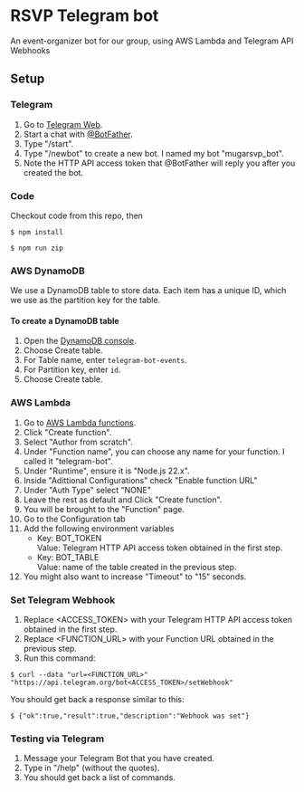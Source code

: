 # RSVP Telegram bot

An event-organizer bot for our group, using AWS Lambda and Telegram API Webhooks

## Setup
### Telegram
1. Go to [Telegram Web](https://web.telegram.org/).
3. Start a chat with [@BotFather](https://telegram.me/BotFather).
4. Type "/start".
5. Type "/newbot" to create a new bot. I named my bot "mugarsvp_bot".
6. Note the HTTP API access token that @BotFather will reply you after you created the bot.

### Code
Checkout code from this repo, then
```
$ npm install
```
```
$ npm run zip
```

### AWS DynamoDB

We use a DynamoDB table to store data.
Each item has a unique ID, which we use as the partition key for the table.

#### To create a DynamoDB table
1. Open the [DynamoDB console](https://console.aws.amazon.com/dynamodb/).
2. Choose Create table.
3. For Table name, enter ```telegram-bot-events```.
4. For Partition key, enter ```id```.
5. Choose Create table.

### AWS Lambda
1. Go to [AWS Lambda functions](https://console.aws.amazon.com/lambda/).
2. Click "Create function".
3. Select "Author from scratch".
4. Under "Function name", you can choose any name for your function. I called it "telegram-bot".
5. Under "Runtime", ensure it is "Node.js 22.x".
6. Inside "Adittional Configurations" check "Enable function URL"
7. Under "Auth Type" select "NONE"
8. Leave the rest as default and Click "Create function".
9. You will be brought to the "Function" page.
10. Go to the Configuration tab 
11. Add the following environment variables
     * Key: BOT_TOKEN    
     Value: Telegram HTTP API access token obtained in the first step.
     * Key: BOT_TABLE   
     Value: name of the table created in the previous step.
12. You might also want to increase "Timeout" to "15" seconds.


### Set Telegram Webhook
1. Replace <ACCESS_TOKEN> with your Telegram HTTP API access token obtained in the first step. 
2. Replace <FUNCTION_URL> with your Function URL obtained in the previous step.
3. Run this command:
```
$ curl --data "url=<FUNCTION_URL>" "https://api.telegram.org/bot<ACCESS_TOKEN>/setWebhook"
```
You should get back a response similar to this:
```
$ {"ok":true,"result":true,"description":"Webhook was set"}
```

### Testing via Telegram
1. Message your Telegram Bot that you have created.
2. Type in "/help" (without the quotes).
3. You should get back a list of commands.